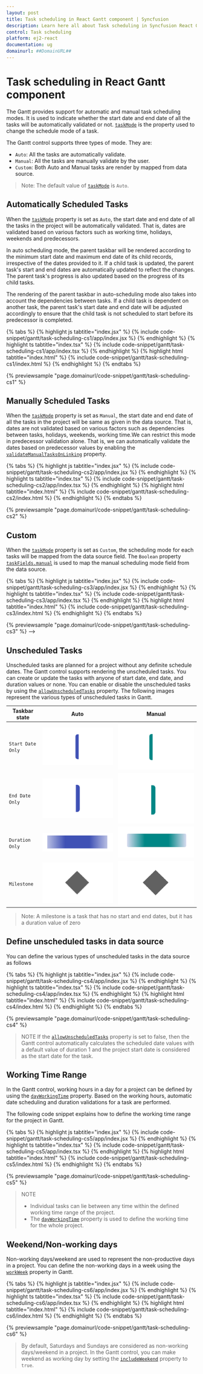 ```yaml
---
layout: post
title: Task scheduling in React Gantt component | Syncfusion
description: Learn here all about Task scheduling in Syncfusion React Gantt component of Syncfusion Essential JS 2 and more.
control: Task scheduling 
platform: ej2-react
documentation: ug
domainurl: ##DomainURL##
---
```


# Task scheduling in React Gantt component

The Gantt provides support for automatic and manual task scheduling modes. It is used to indicate whether the start date and end date of all the tasks will be automatically validated or not. [`taskMode`](https://ej2.syncfusion.com/react/documentation/api/gantt/#taskmode) is the property used to change the schedule mode of a task.

The Gantt control supports three types of mode. They are:

* `Auto`: All the tasks are automatically validate.
* `Manual`: All the tasks are manually validate by the user.
* `Custom`: Both Auto and Manual tasks are render by mapped from data source.

>Note: The default value of [`taskMode`](https://ej2.syncfusion.com/react/documentation/api/gantt/#taskmode) is `Auto`.

## Automatically Scheduled Tasks

When the [`taskMode`](https://ej2.syncfusion.com/react/documentation/api/gantt/#taskmode) property is set as `Auto`, the start date and end date of all the tasks in the project will be automatically validated. That is, dates are validated based on various factors such as working time, holidays, weekends and predecessors.

In auto scheduling mode, the parent taskbar will be rendered according to the minimum start date and maximum end date of its child records, irrespective of the dates provided to it.
If a child task is updated, the parent task's start and end dates are automatically updated to reflect the changes. The parent task's progress is also updated based on the progress of its child tasks.

The rendering of the parent taskbar in auto-scheduling mode also takes into account the dependencies between tasks. If a child task is dependent on another task, the parent task's start date and end date will be adjusted accordingly to ensure that the child task is not scheduled to start before its predecessor is completed.

{% tabs %}
{% highlight js tabtitle="index.jsx" %}
{% include code-snippet/gantt/task-scheduling-cs1/app/index.jsx %}
{% endhighlight %}
{% highlight ts tabtitle="index.tsx" %}
{% include code-snippet/gantt/task-scheduling-cs1/app/index.tsx %}
{% endhighlight %}
{% highlight html tabtitle="index.html" %}
{% include code-snippet/gantt/task-scheduling-cs1/index.html %}
{% endhighlight %}
{% endtabs %}
        
{% previewsample "page.domainurl/code-snippet/gantt/task-scheduling-cs1" %}

## Manually Scheduled Tasks

When the [`taskMode`](https://ej2.syncfusion.com/react/documentation/api/gantt/#taskmode) property is set as `Manual`, the start date and end date of all the tasks in the project will be same as given in the data source. That is, dates are not validated based on various factors such as dependencies between tasks, holidays, weekends, working time.We can restrict this mode in predecessor validation alone. That is, we can automatically validate the dates based on predecessor values by enabling the [`validateManualTasksOnLinking`](https://ej2.syncfusion.com/react/documentation/api/gantt/#validatemanualtasksonlinking) property.

{% tabs %}
{% highlight js tabtitle="index.jsx" %}
{% include code-snippet/gantt/task-scheduling-cs2/app/index.jsx %}
{% endhighlight %}
{% highlight ts tabtitle="index.tsx" %}
{% include code-snippet/gantt/task-scheduling-cs2/app/index.tsx %}
{% endhighlight %}
{% highlight html tabtitle="index.html" %}
{% include code-snippet/gantt/task-scheduling-cs2/index.html %}
{% endhighlight %}
{% endtabs %}
        
{% previewsample "page.domainurl/code-snippet/gantt/task-scheduling-cs2" %}

## Custom

When the [`taskMode`](https://ej2.syncfusion.com/react/documentation/api/gantt/#taskmode) property is set as `Custom`, the scheduling mode for each tasks will be mapped from the data source field. The `Boolean` property [`taskFields.manual`](https://ej2.syncfusion.com/react/documentation/api/gantt/taskFields/#manual) is used to map the manual scheduling mode field from the data source.

{% tabs %}
{% highlight js tabtitle="index.jsx" %}
{% include code-snippet/gantt/task-scheduling-cs3/app/index.jsx %}
{% endhighlight %}
{% highlight ts tabtitle="index.tsx" %}
{% include code-snippet/gantt/task-scheduling-cs3/app/index.tsx %}
{% endhighlight %}
{% highlight html tabtitle="index.html" %}
{% include code-snippet/gantt/task-scheduling-cs3/index.html %}
{% endhighlight %}
{% endtabs %}
        
{% previewsample "page.domainurl/code-snippet/gantt/task-scheduling-cs3" %} -->

## Unscheduled Tasks

Unscheduled tasks are planned for a project without any definite schedule dates. The Gantt control supports rendering the unscheduled tasks. You can create or update the tasks with anyone of start date, end date, and duration values or none. You can enable or disable the unscheduled tasks by using the [`allowUnscheduledTasks`](https://ej2.syncfusion.com/react/documentation/api/gantt/#allowunscheduledtasks) property. The following images represent the various types of unscheduled tasks in Gantt.

Taskbar state |Auto |Manual
-----|-----|-----
`Start Date Only` | ![Alt text](images/startDate-only.png) | ![Alt text](images/startDate-manual.png)
`End Date Only` | ![Alt text](images/endDate-only.png) | ![Alt text](images/endDate-manual.png)
`Duration Only` | ![Alt text](images/duration-only.png) | ![Alt text](images/duration-manual.png)
`Milestone`| ![Alt text](images/milestone.png) | ![Alt text](images/milestone.png)

>Note: A milestone is a task that has no start and end dates, but it has a duration value of zero

## Define unscheduled tasks in data source

You can define the various types of unscheduled tasks in the data source as follows

{% tabs %}
{% highlight js tabtitle="index.jsx" %}
{% include code-snippet/gantt/task-scheduling-cs4/app/index.jsx %}
{% endhighlight %}
{% highlight ts tabtitle="index.tsx" %}
{% include code-snippet/gantt/task-scheduling-cs4/app/index.tsx %}
{% endhighlight %}
{% highlight html tabtitle="index.html" %}
{% include code-snippet/gantt/task-scheduling-cs4/index.html %}
{% endhighlight %}
{% endtabs %}
        
{% previewsample "page.domainurl/code-snippet/gantt/task-scheduling-cs4" %}

> NOTE
> If the [`allowUnscheduledTasks`](https://ej2.syncfusion.com/react/documentation/api/gantt/#allowunscheduledtasks) property is set to false, then the Gantt control automatically calculates the scheduled date values with a default value of duration 1 and the project start date is considered as the start date for the task.

## Working Time Range

In the Gantt control, working hours in a day for a project can be defined by using the [`dayWorkingTime`](https://ej2.syncfusion.com/react/documentation/api/gantt/dayWorkingTime/) property. Based on the working hours, automatic date scheduling and duration validations for a task are performed.

The following code snippet explains how to define the working time range for the project in Gantt.

{% tabs %}
{% highlight js tabtitle="index.jsx" %}
{% include code-snippet/gantt/task-scheduling-cs5/app/index.jsx %}
{% endhighlight %}
{% highlight ts tabtitle="index.tsx" %}
{% include code-snippet/gantt/task-scheduling-cs5/app/index.tsx %}
{% endhighlight %}
{% highlight html tabtitle="index.html" %}
{% include code-snippet/gantt/task-scheduling-cs5/index.html %}
{% endhighlight %}
{% endtabs %}
        
{% previewsample "page.domainurl/code-snippet/gantt/task-scheduling-cs5" %}

> NOTE
>* Individual tasks can lie between any time within the defined working time range of the project.
>* The [`dayWorkingTime`](https://ej2.syncfusion.com/react/documentation/api/gantt/dayWorkingTime/) property is used to define the working time for the whole project.

## Weekend/Non-working days

Non-working days/weekend are used to represent the non-productive days in a project. You can define the non-working days in a week using the [`workWeek`](https://ej2.syncfusion.com/react/documentation/api/gantt/#workweek) property in Gantt.

{% tabs %}
{% highlight js tabtitle="index.jsx" %}
{% include code-snippet/gantt/task-scheduling-cs6/app/index.jsx %}
{% endhighlight %}
{% highlight ts tabtitle="index.tsx" %}
{% include code-snippet/gantt/task-scheduling-cs6/app/index.tsx %}
{% endhighlight %}
{% highlight html tabtitle="index.html" %}
{% include code-snippet/gantt/task-scheduling-cs6/index.html %}
{% endhighlight %}
{% endtabs %}
        
{% previewsample "page.domainurl/code-snippet/gantt/task-scheduling-cs6" %}

> By default, Saturdays and Sundays are considered as non-working days/weekend in a project.
> In the Gantt control, you can make weekend as working day by setting the [`includeWeekend`](https://ej2.syncfusion.com/react/documentation/api/gantt/#includeweekend) property to `true`.